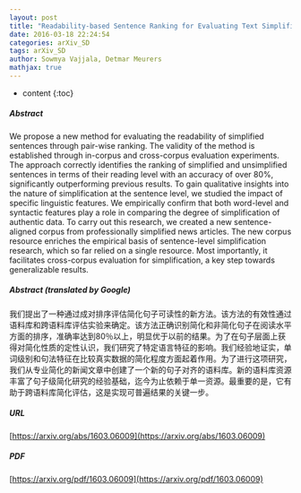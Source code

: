 ```yaml
---
layout: post
title: "Readability-based Sentence Ranking for Evaluating Text Simplification"
date: 2016-03-18 22:24:54
categories: arXiv_SD
tags: arXiv_SD
author: Sowmya Vajjala, Detmar Meurers
mathjax: true
---
```


* content
{:toc}

##### Abstract
We propose a new method for evaluating the readability of simplified sentences through pair-wise ranking. The validity of the method is established through in-corpus and cross-corpus evaluation experiments. The approach correctly identifies the ranking of simplified and unsimplified sentences in terms of their reading level with an accuracy of over 80%, significantly outperforming previous results. To gain qualitative insights into the nature of simplification at the sentence level, we studied the impact of specific linguistic features. We empirically confirm that both word-level and syntactic features play a role in comparing the degree of simplification of authentic data. To carry out this research, we created a new sentence-aligned corpus from professionally simplified news articles. The new corpus resource enriches the empirical basis of sentence-level simplification research, which so far relied on a single resource. Most importantly, it facilitates cross-corpus evaluation for simplification, a key step towards generalizable results.

##### Abstract (translated by Google)
我们提出了一种通过成对排序评估简化句子可读性的新方法。该方法的有效性通过语料库和跨语料库评估实验来确定。该方法正确识别简化和非简化句子在阅读水平方面的排序，准确率达到80％以上，明显优于以前的结果。为了在句子层面上获得对简化性质的定性认识，我们研究了特定语言特征的影响。我们经验地证实，单词级别和句法特征在比较真实数据的简化程度方面起着作用。为了进行这项研究，我们从专业简化的新闻文章中创建了一个新的句子对齐的语料库。新的语料库资源丰富了句子级简化研究的经验基础，迄今为止依赖于单一资源。最重要的是，它有助于跨语料库简化评估，这是实现可普遍结果的关键一步。

##### URL
[https://arxiv.org/abs/1603.06009](https://arxiv.org/abs/1603.06009)

##### PDF
[https://arxiv.org/pdf/1603.06009](https://arxiv.org/pdf/1603.06009)

